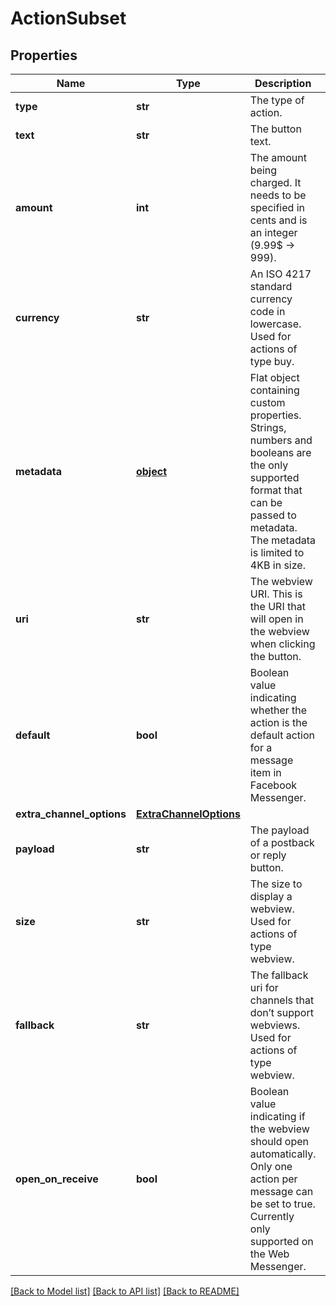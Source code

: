 # ActionSubset

## Properties
Name | Type | Description | Notes
------------ | ------------- | ------------- | -------------
**type** | **str** | The type of action. | 
**text** | **str** | The button text. | 
**amount** | **int** | The amount being charged. It needs to be specified in cents and is an integer (9.99$ -&gt; 999). | 
**currency** | **str** | An ISO 4217 standard currency code in lowercase. Used for actions of type buy. | [optional] 
**metadata** | [**object**](.md) | Flat object containing custom properties. Strings, numbers and booleans  are the only supported format that can be passed to metadata. The metadata is limited to 4KB in size.  | [optional] 
**uri** | **str** | The webview URI. This is the URI that will open in the webview when clicking the button. | 
**default** | **bool** | Boolean value indicating whether the action is the default action for a message item in Facebook Messenger. | [optional] 
**extra_channel_options** | [**ExtraChannelOptions**](ExtraChannelOptions.md) |  | [optional] 
**payload** | **str** | The payload of a postback or reply button. | 
**size** | **str** | The size to display a webview. Used for actions of type webview. | [optional] 
**fallback** | **str** | The fallback uri for channels that don’t support webviews. Used for actions of type webview. | 
**open_on_receive** | **bool** | Boolean value indicating if the webview should open automatically. Only one action per message can be set to true. Currently only supported on the Web Messenger. | [optional] 

[[Back to Model list]](../README.md#documentation-for-models) [[Back to API list]](../README.md#documentation-for-api-endpoints) [[Back to README]](../README.md)


